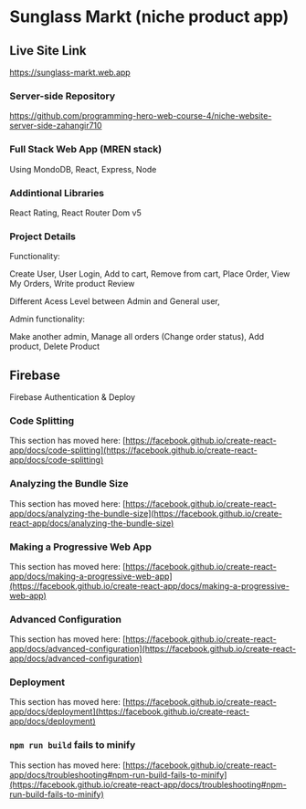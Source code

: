 # Sunglass Markt (niche product app)


## Live Site Link

https://sunglass-markt.web.app

### Server-side Repository

https://github.com/programming-hero-web-course-4/niche-website-server-side-zahangir710

### Full Stack Web App (MREN stack)

Using  MondoDB, React, Express, Node

### Addintional Libraries

React Rating, React Router Dom v5

### Project Details

Functionality:

Create User,
User Login,
Add to cart,
Remove from cart,
Place Order,
View My Orders,
Write product Review

Different Acess Level between Admin and General user,

Admin functionality:

Make another admin,
Manage all orders (Change order status),
Add product,
Delete Product

## Firebase

Firebase Authentication & Deploy

### Code Splitting

This section has moved here: [https://facebook.github.io/create-react-app/docs/code-splitting](https://facebook.github.io/create-react-app/docs/code-splitting)

### Analyzing the Bundle Size

This section has moved here: [https://facebook.github.io/create-react-app/docs/analyzing-the-bundle-size](https://facebook.github.io/create-react-app/docs/analyzing-the-bundle-size)

### Making a Progressive Web App

This section has moved here: [https://facebook.github.io/create-react-app/docs/making-a-progressive-web-app](https://facebook.github.io/create-react-app/docs/making-a-progressive-web-app)

### Advanced Configuration

This section has moved here: [https://facebook.github.io/create-react-app/docs/advanced-configuration](https://facebook.github.io/create-react-app/docs/advanced-configuration)

### Deployment

This section has moved here: [https://facebook.github.io/create-react-app/docs/deployment](https://facebook.github.io/create-react-app/docs/deployment)

### `npm run build` fails to minify

This section has moved here: [https://facebook.github.io/create-react-app/docs/troubleshooting#npm-run-build-fails-to-minify](https://facebook.github.io/create-react-app/docs/troubleshooting#npm-run-build-fails-to-minify)
